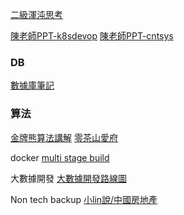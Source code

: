 
[二級渾沌思考](http://zhouyichu.com/words/Second-Order-Chaos/)


[陳老師PPT-k8sdevop](https://drive.google.com/drive/folders/17Dzl-c9hBKMoXWSQ8f5hrDjiCRuGlHWZ)
[陳老師PPT-cntsys](https://drive.google.com/drive/folders/11XMtwB2R5JfudqqXWxQwp2eX9gYqcPwO)
### DB
[數據庫筆記](https://pegasuswang.readthedocs.io/zh/latest/database/%E4%B8%83%E5%91%A8%E4%B8%83%E6%95%B0%E6%8D%AE%E5%BA%93/)

### 算法
[金牌熊算法講解](https://mp.weixin.qq.com/s/qwaYOFIksFVqZtA_nisl6g)
[零茶山愛府](https://www.youtube.com/watch?v=M7lSISwQ8W4&list=PL5CbbRlzbll9TSV_fbTVSWnZL-RA0IpKt&index=12)


docker 
[multi stage build](https://tachingchen.com/tw/blog/docker-multi-stage-builds/)


大數據開發
[大數據開發路線圖](https://lightning-dish-236.notion.site/d1bd25ef2a7b4c88a61afae0d2170e3e)

Non tech backup
[小lin說/中國房地產](https://www.youtube.com/watch?v=PJOJ1RUdha8)




